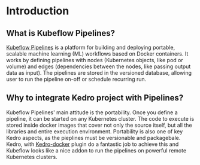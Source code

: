 # Introduction

## What is Kubeflow Pipelines?

[Kubeflow Pipelines](https://www.kubeflow.org/docs/pipelines/) is a platform for building and deploying portable, scalable machine learning (ML) workflows based on Docker containers. It works by defining pipelines with nodes (Kubernetes objects, like pod or volume) and edges (dependencies between the nodes, like passing output data as input). The pipelines are stored in the versioned database, allowing user to run the pipeline on-off or schedule recurring run.

## Why to integrate Kedro project with Pipelines?

Kubeflow Pipelines' main attitude is the portability. Once you define a pipeline, it can be started on any Kubernetes cluster. The code to execute is stored inside docker images that cover not only the source itself, but all the libraries and entire execution environment. Portability is also one of key Kedro aspects, as the pieplines must be versionable and packagebale. Kedro, with [Kedro-docker](https://github.com/quantumblacklabs/kedro-docker) plugin do a fantastic job to achieve this and Kubeflow looks like a nice addon to run the pipelines on powerful remote Kubernetes clusters.
